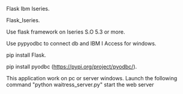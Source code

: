 Flask Ibm Iseries.

Flask_Iseries.

Use flask framework on Iseries S.O 5.3 or more.

Use pypyodbc to connect db and IBM I Access for windows.

pip install Flask.    

pip install pyodbc (https://pypi.org/project/pyodbc/).

This application work on pc or server windows. 
Launch the following command "python waitress_server.py" start the web server
